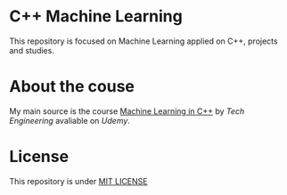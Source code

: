 # C++ Machine Learning

This repository is focused on Machine Learning applied on C++, projects and studies.

# About the couse

My main source is the course [Machine Learning in C++](https://www.udemy.com/course/machine-learning-in-cpp/) by *Tech Engineering* avaliable on *Udemy*.

# License

This repository is under [MIT LICENSE](LICENSE)
